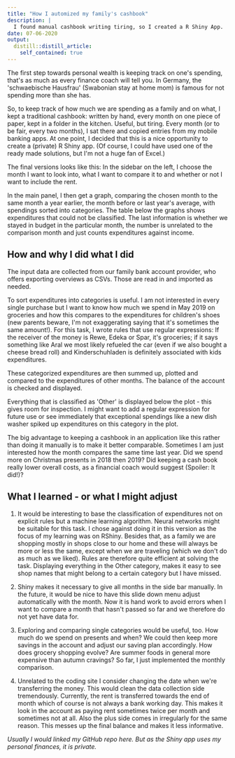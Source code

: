 ```yaml
---
title: "How I automized my family's cashbook"
description: |
  I found manual cashbook writing tiring, so I created a R Shiny App.
date: 07-06-2020
output:
  distill::distill_article:
    self_contained: true
---
```




The first step towards personal wealth is keeping track on one's spending, that's as much as every finance coach will tell you. In Germany, the 'schwaebische Hausfrau' (Swabonian stay at home mom) is famous for not spending more than she has. 

So, to keep track of how much we are spending as a family and on what, I kept a traditional cashbook: written by hand, every month on one piece of paper, kept in a folder in the kitchen. Useful, but tiring. Every month (or to be fair, every two months), I sat there and copied entries from my mobile banking apps. At one point, I decided that this is a nice opportunity to create a (private) R Shiny app. (Of course, I could have used one of the ready made solutions, but I'm not a huge fan of Excel.)

The final versions looks like this: In the sidebar on the left, I choose the month I want to look into, what I want to compare it to and whether or not I want to include the rent. 

In the main panel, I then get a graph, comparing the chosen month to the same month a year earlier, the month before or last year's average, with spendings sorted into categories. The table below the graphs shows expenditures that could not be classified. The last information is whether we stayed in budget in the particular month, the number is unrelated to the comparison month and just counts expenditures against income. 

## How and why I did what I did

The input data are collected from our family bank account provider, who offers exporting overviews as CSVs. Those are read in and imported as needed. 

To sort expenditures into categories is useful. I am not interested in every single purchase but I want to know how much we spend in May 2019 on groceries and how this compares to the expenditures for children's shoes (new parents beware, I'm not exaggerating saying that it's sometimes the same amount!). For this task, I wrote rules that use regular expressions: If the receiver of the money is Rewe, Edeka or Spar, it's groceries; if it says something like Aral we most likely refueled the car (even if we also bought a cheese bread roll) and Kinderschuhladen is definitely associated with kids expenditures. 

These categorized expenditures are then summed up, plotted and compared to the expenditures of other months. The balance of the account is checked and displayed. 

Everything that is classified as 'Other' is displayed below the plot - this gives room for inspection. I might want to add a regular expression for future use or see immediately that exceptional spendings like a new dish washer spiked up expenditures on this category in the plot. 

The big advantage to keeping a cashbook in an application like this rather than doing it manually is to make it better comparable. Sometimes I am just interested how the month compares the same time last year. Did we spend more on Christmas presents in 2018 then 2019? Did keeping a cash book really lower overall costs, as a financial coach would suggest (Spoiler: It did!)?

## What I learned - or what I might adjust 

1. It would be interesting to base the classification of expenditures not on explicit rules but a machine learning algorithm. Neural networks might be suitable for this task. I chose against doing it in this version as the focus of my learning was on RShiny. Besides that, as a family we are shopping mostly in shops close to our home and these will always be more or less the same, except when we are traveling (which we don't do as much as we liked). Rules are therefore quite efficient at solving the task. Displaying everything in the Other category, makes it easy to see shop names that might belong to a certain category but I have missed. 

2. Shiny makes it necessary to give all months in the side bar manually. In the future, it would be nice to have this slide down menu adjust automatically with the month. Now it is hand work to avoid errors when I want to compare a month that hasn't passed so far and we therefore do not yet have data for. 

3. Exploring and comparing single categories would be useful, too. How much do we spend on presents and when? We could then keep more savings in the account and adjust our saving plan accordingly. How does grocery shopping evolve? Are summer foods in general more expensive than autumn cravings? So far, I just implemented the monthly comparison. 

4. Unrelated to the coding site I consider changing the date when we're transferring the money. This would clean the data collection side tremendously. Currently, the rent is transferred towards the end of month which of course is not always a bank working day. This makes it look in the account as paying rent sometimes twice per month and sometimes not at all. Also the plus side comes in irregularly for the same reason. This messes up the final balance and makes it less informative.

_Usually I would linked my GitHub repo here. But as the Shiny app uses my personal finances, it is private._
